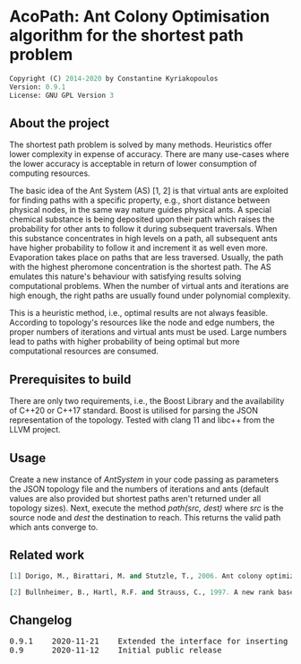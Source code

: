 # AcoPath: Ant Colony Optimisation algorithm for the shortest path problem

```python
Copyright (C) 2014-2020 by Constantine Kyriakopoulos
Version: 0.9.1
License: GNU GPL Version 3
```


## About the project

The shortest path problem is solved by many methods. Heuristics offer lower complexity in expense of accuracy. There are many use-cases where the lower accuracy is acceptable in return of lower consumption of computing resources.

The basic idea of the Ant System (AS) [1, 2] is that virtual ants are exploited for finding paths with a specific property, e.g., short distance between physical nodes, in the same way nature guides physical ants. A special chemical substance is being deposited upon their path which raises the probability for other ants to follow it during subsequent traversals. When this substance concentrates in high levels on a path, all subsequent ants have higher probability to follow it and increment it as well even more. Evaporation takes place on paths that are less traversed. Usually, the path with the highest pheromone concentration is the shortest path. The AS emulates this nature's behaviour with satisfying results solving computational problems. When the number of virtual ants and iterations are high enough, the right paths are usually found under polynomial complexity.

This is a heuristic method, i.e., optimal results are not always feasible. According to topology's resources like the node and edge numbers, the proper numbers of iterations and virtual ants must be used. Large numbers lead to paths with higher probability of being optimal but more computational resources are consumed.


## Prerequisites to build

There are only two requirements, i.e., the Boost Library and the availability of C++20 or C++17 standard. Boost is utilised for parsing the JSON representation of the topology. Tested with clang 11 and libc++ from the LLVM project.


## Usage

Create a new instance of <em>AntSystem</em> in your code passing as parameters the JSON topology file and the numbers of iterations and ants (default values are also provided but shortest paths aren't returned under all topology sizes). Next, execute the method <em>path(src, dest)</em> where <em>src</em> is the source node and <em>dest</em> the destination to reach. This returns the valid path which ants converge to.


## Related work

```python
[1] Dorigo, M., Birattari, M. and Stutzle, T., 2006. Ant colony optimization. IEEE computational intelligence magazine, 1(4), pp.28-39.

[2] Bullnheimer, B., Hartl, R.F. and Strauss, C., 1997. A new rank based version of the Ant System. A computational study.
```


## Changelog

<pre>
0.9.1    2020-11-21    Extended the interface for inserting single edges
0.9      2020-11-12    Initial public release
</pre>
